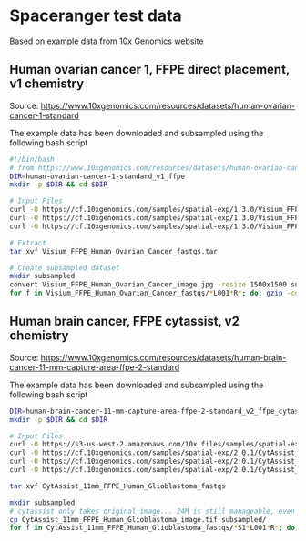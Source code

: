 # Spaceranger test data

Based on example data from 10x Genomics website

## Human ovarian cancer 1, FFPE direct placement, v1 chemistry

Source: https://www.10xgenomics.com/resources/datasets/human-ovarian-cancer-1-standard

The example data has been downloaded and subsampled using the following bash script

```bash
#!/bin/bash
# from https://www.10xgenomics.com/resources/datasets/human-ovarian-cancer-1-standard
DIR=human-ovarian-cancer-1-standard_v1_ffpe
mkdir -p $DIR && cd $DIR

# Input Files
curl -O https://cf.10xgenomics.com/samples/spatial-exp/1.3.0/Visium_FFPE_Human_Ovarian_Cancer/Visium_FFPE_Human_Ovarian_Cancer_fastqs.tar
curl -O https://cf.10xgenomics.com/samples/spatial-exp/1.3.0/Visium_FFPE_Human_Ovarian_Cancer/Visium_FFPE_Human_Ovarian_Cancer_image.jpg
curl -O https://cf.10xgenomics.com/samples/spatial-exp/1.3.0/Visium_FFPE_Human_Ovarian_Cancer/Visium_FFPE_Human_Ovarian_Cancer_probe_set.csv

# Extract
tar xvf Visium_FFPE_Human_Ovarian_Cancer_fastqs.tar

# Create subsampled dataset
mkdir subsampled
convert Visium_FFPE_Human_Ovarian_Cancer_image.jpg -resize 1500x1500 subsampled/Visium_FFPE_Human_Ovarian_Cancer_image.jpg
for f in Visium_FFPE_Human_Ovarian_Cancer_fastqs/*L001*R*; do; gzip -cdf $f | head -n 40000 | gzip -c > subsampled/$(basename $f); done
```

## Human brain cancer, FFPE cytassist, v2 chemistry

Source: https://www.10xgenomics.com/resources/datasets/human-brain-cancer-11-mm-capture-area-ffpe-2-standard

The example data has been downloaded and subsampled using the following bash script

```bash
DIR=human-brain-cancer-11-mm-capture-area-ffpe-2-standard_v2_ffpe_cytassist
mkdir -p $DIR && cd $DIR

# Input Files
curl -O https://s3-us-west-2.amazonaws.com/10x.files/samples/spatial-exp/2.0.1/CytAssist_11mm_FFPE_Human_Glioblastoma/CytAssist_11mm_FFPE_Human_Glioblastoma_fastqs.tar
curl -O https://cf.10xgenomics.com/samples/spatial-exp/2.0.1/CytAssist_11mm_FFPE_Human_Glioblastoma/CytAssist_11mm_FFPE_Human_Glioblastoma_image.tif
curl -O https://cf.10xgenomics.com/samples/spatial-exp/2.0.1/CytAssist_11mm_FFPE_Human_Glioblastoma/CytAssist_11mm_FFPE_Human_Glioblastoma_probe_set.csv
curl -O https://cf.10xgenomics.com/samples/spatial-exp/2.0.1/CytAssist_11mm_FFPE_Human_Glioblastoma/CytAssist_11mm_FFPE_Human_Glioblastoma_tissue_image.tif

tar xvf CytAssist_11mm_FFPE_Human_Glioblastoma_fastqs

mkdir subsampled
# cytassist only takes original image... 24M is still manageable, even for a test dataset
cp CytAssist_11mm_FFPE_Human_Glioblastoma_image.tif subsampled/
for f in CytAssist_11mm_FFPE_Human_Glioblastoma_fastqs/*S1*L001*R*; do; gzip -cdf $f | head -n 40000 | gzip -c > subsampled/$(basename $f); done
```